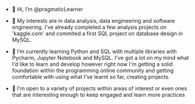 - 👋 Hi, I’m @pragmaticLearner

- 👀 My interests are in data analysis, data engineering and software engineering. I've already completed a few analysis projects on 'kaggle.com'
      and commited a first SQL project on database design in MySQL.
      
- 🌱 I’m currently learning Python and SQL with multiple libraries with Pycharm, Jupyter Notebook and MySQL. I've got a lot on my mind what I'd like to learn and develop however right now I'm 
      getting a solid foundation within the programming online community and getting comfortable with using what I've learnt so far, creating projects.
      
- 💞️ I'm open to a variety of projects within areas of interest or even ones that are interesting enough to keep engaged and learn more practices


<!---
pragmaticLearner/pragmaticLearner is a ✨ special ✨ repository because its `README.md` (this file) appears on your GitHub profile.
You can click the Preview link to take a look at your changes.
--->

